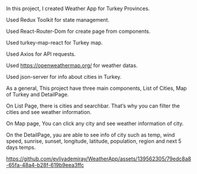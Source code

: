 In this project, I created  Weather App for Turkey Provinces.

Used Redux Toolkit for state management.

Used React-Router-Dom for create page from components.

Used turkey-map-react for Turkey map.

Used Axios for API requests.

Used https://openweathermap.org/ for weather datas.

Used json-server for info about cities in Turkey.


As a general, This project have three main components, List of Cities, Map of Turkey and DetailPage.

On List Page,  there is cities and searchbar. That’s why you can filter the cities and see weather information.

On Map page, You can click any city and see weather information of city.

On the DetailPage, yau are able to see info of city such as temp, wind speed, sunrise, sunset, longitude, latitude, population, region and next 5 days temps.



https://github.com/evliyademiray/WeatherApp/assets/139562305/79edc8a8-65fa-48a4-b28f-619b9eea3ffc


